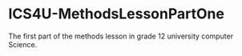 # ICS4U-MethodsLessonPartOne
The first part of the methods lesson in grade 12 university computer Science.
